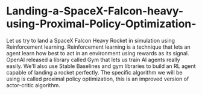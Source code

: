 # Landing-a-SpaceX-Falcon-heavy-using-Proximal-Policy-Optimization-
Let us try to land a SpaceX Falcon Heavy Rocket in simulation using Reinforcement learning. Reinforcement learning is a technique that lets an agent learn how best to act in an environment using rewards as its signal. OpenAI released a library called Gym that lets us train AI agents really easily. We'll also use Stable Baselines and gym libraries to build an RL agent capable of landing a rocket perfectly. The specific algorithm we will be using is called proximal policy optimization, this is an improved version of actor-critic algorithm.
